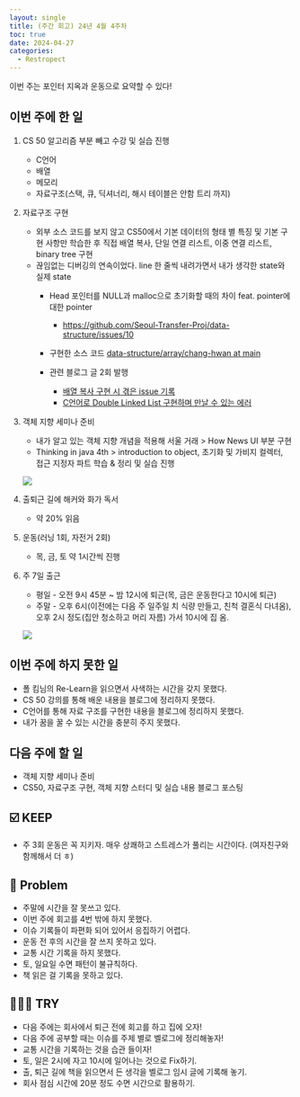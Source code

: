 ```yaml
---
layout: single
title: (주간 회고) 24년 4월 4주차
toc: true
date: 2024-04-27
categories:
  - Restropect
---
```


이번 주는 포인터 지옥과 운동으로 요약할 수 있다!

## 이번 주에 한 일

1. CS 50 알고리즘 부분 빼고 수강 및 실습 진행
    - C언어
    - 배열
    - 메모리
    - 자료구조(스택, 큐, 딕셔너리, 해시 테이블은 안함 트리 까지)
2. 자료구조 구현
    - 외부 소스 코드를 보지 않고 CS50에서 기본 데이터의 형태 별 특징 및 기본 구현 사항만 학습한 후 직접 배열 복사, 단일 연결 리스트, 이중 연결 리스트, binary tree 구현
    - 끊임없는 디버깅의 연속이었다. line 한 줄씩 내려가면서 내가 생각한 state와 실제 state
        - Head 포인터를 NULL과 malloc으로 초기화할 때의 차이 feat. pointer에 대한 pointer
            - https://github.com/Seoul-Transfer-Proj/data-structure/issues/10
        - 구현한 소스 코드
            [data-structure/array/chang-hwan at main](https://github.com/Seoul-Transfer-Proj/data-structure/tree/main/array/chang-hwan)
            
        - 관련 블로그 글 2회 발행
          - [배열 복사 구현 시 겪은 issue 기록](https://changhwan77.github.io/cs50/data-structure/)
          - [C언어로 Double Linked List 구현하며 만날 수 있는 에러](https://changhwan77.github.io/cs50/implement_ddl/)

3. 객체 지향 세미나 준비
    - 내가 알고 있는 객체 지향 개념을 적용해 서울 거래 > How News UI 부분 구현
    - Thinking in java 4th > introduction to object, 초기화 및 가비지 컬렉터, 접근 지정자 파트 학습 & 정리 및 실습 진행

    ![](https://velog.velcdn.com/images/changhwan77/post/82ab2d04-e3b3-4537-9ae9-fb48faa68413/image.png)


4. 출퇴근 길에 해커와 화가 독서
    - 약 20% 읽음

5. 운동(러닝 1회, 자전거 2회) 
    - 목, 금, 토 약 1시간씩 진행

6. 주 7일 출근
    - 평일 - 오전 9시 45분 ~ 밤 12시에 퇴근(목, 금은 운동한다고 10시에 퇴근)
    - 주말 - 오후 6시(이전에는 다음 주 일주일 치 식량 만들고, 친척 결혼식 다녀옴), 오후 2시 정도(집안 청소하고 머리 자름) 가서 10시에 집 옴.

    ![](https://velog.velcdn.com/images/changhwan77/post/57c279fb-63c9-479f-87db-ca21fc63bdad/image.png)

## 이번 주에 하지 못한 일

- 폴 킴님의 Re-Learn을 읽으면서 사색하는 시간을 갖지 못했다.
- CS 50 강의를 통해 배운 내용을 블로그에 정리하지 못했다.
- C언어를 통해 자료 구조를 구현한 내용을 블로그에 정리하지 못했다.
- 내가 꿈을 꿀 수 있는 시간을 충분히 주지 못했다.

## 다음 주에 할 일

- 객체 지향 세미나 준비
- CS50, 자료구조 구현, 객체 지향 스터디 및 실습 내용 블로그 포스팅

## ☑️ KEEP

- 주 3회 운동은 꼭 지키자. 매우 상쾌하고 스트레스가 풀리는 시간이다. (여자친구와 함께해서 더 ㅎ)

## 🤒 Problem

- 주말에 시간을 잘 못쓰고 있다.
- 이번 주에 회고를 4번 밖에 하지 못했다.
- 이슈 기록들이 파편화 되어 있어서 응집하기 어렵다.
- 운동 전 후의 시간을 잘 쓰지 못하고 있다.
- 교통 시간 기록을 하지 못했다.
- 토, 일요일 수면 패턴이 불규칙하다.
- 책 읽은 걸 기록을 못하고 있다.

## 🧙🏻‍♂️ TRY

- 다음 주에는 회사에서 퇴근 전에 회고를 하고 집에 오자!
- 다음 주에 공부할 때는 이슈를 주제 별로 벨로그에 정리해놓자!
- 교통 시간을 기록하는 것을 습관 들이자!
- 토, 일은 2시에 자고 10시에 일어나는 것으로 Fix하기.
- 출, 퇴근 길에 책을 읽으면서 든 생각을 벨로그 임시 글에 기록해 놓기.
- 회사 점심 시간에 20분 정도 수면 시간으로 활용하기.